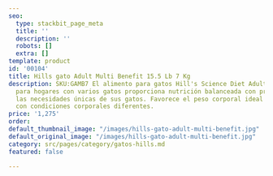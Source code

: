 ```yaml
---
seo:
  type: stackbit_page_meta
  title: ''
  description: ''
  robots: []
  extra: []
template: product
id: '00104'
title: Hills gato Adult Multi Benefit 15.5 Lb 7 Kg
description: SKU:GAMB7 El alimento para gatos Hill's Science Diet Adult Multiple Benefit
  para hogares con varios gatos proporciona nutrición balanceada con precisión para
  las necesidades únicas de sus gatos. Favorece el peso corporal ideal para gatos
  con condiciones corporales diferentes.
price: '1,275'
order: 
default_thumbnail_image: "/images/hills-gato-adult-multi-benefit.jpg"
default_original_image: "/images/hills-gato-adult-multi-benefit.jpg"
category: src/pages/category/gatos-hills.md
featured: false

---
```

